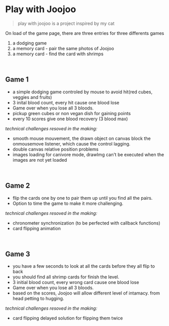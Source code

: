 # Play with Joojoo
> play with joojoo is a project inspired by my cat

On load of the game page, there are three entries for three differents games
1. a dodging game
2. a memory card - pair the same photos of Joojoo
3. a memory card - find the card with shrimps



<br>

## Game 1
- a simple dodging game controled by mouse to avoid hit(red cubes, veggies and fruits)
- 3 inital blood count, every hit cause one blood lose
- Game over when you lose all 3 bloods. 
- pickup green cubes or non vegan dish for gaining points
- every 10 scores give one blood recovery (3 blood max)

*technical challenges resoved in the making:*
- smooth mouse mouvement, the drawn object on canvas block the onmousemove listener, which cause the control lagging. 
- double canvas relative position problems
- images loading for canivore mode, drawImg can't be executed when the images are not yet loaded

<br> 

## Game 2

- flip the cards one by one to pair them up until you find all the pairs. 
- Option to time the game to make it more challenging. 


*technical challenges resoved in the making:*
- chronometer synchronization (to be perfected with callback functions)
- card flipping animation


<br>

## Game 3
- you have a few seconds to look at all the cards before they all flip to back 
- you should find all shrimp cards for finish the level. 
- 3 initial blood count, every wrong card cause one blood lose
- Game over when you lose all 3 bloods. 
- based on the scores, Joojoo will allow different level of intamacy. from head petting to hugging. 

*technical challenges resoved in the making:*
- card flipping delayed solution for flipping them twice
